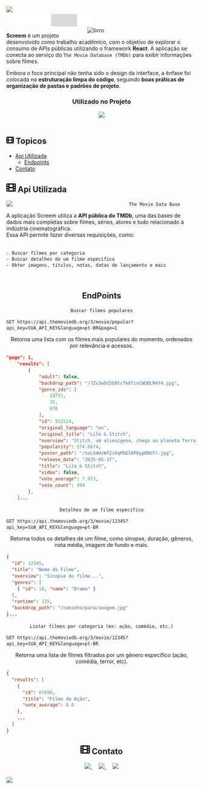 <img src="https://skycms.s3.amazonaws.com/images/43136174/Banner_large.png">

<br>
<img src="./src/assets/icons/logo_Screen.png" width=230 align="center">


<img align="right" alt="livro" width="290" src="https://sessaopipoca.com/wp-content/uploads/2024/12/Snapinsta.app_470943462_1261458005134199_2398939210101117189_n_1080-819x1024.jpg">

<br>

**Screem** é um projeto desenvolvido como trabalho acadêmico, com o objetivo de explorar o consumo de APIs públicas utilizando o framework **React**. A aplicação se conecta ao serviço do `The Movie Database (TMDb)` para exibir informações sobre filmes.

Embora o foco principal não tenha sido o design da interface, a ênfase foi colocada na **estruturação limpa do código**, seguindo **boas práticas de organização de pastas e padrões de projeto**.
<div align="center"> 

<h3>Utilizado no Projeto</h3>

<img src="https://skillicons.dev/icons?i=react,vercel,js,css" />
</div></h4>

<br>

## <img src="./src/assets/icons/film-solid.svg" width="20px"> Topicos


- [Api Utilizada](#tecnologias)
    - [Endpoints](#endpoints)
- [Contato](#Contato)


<h2 id="tecnologias">
  <img src="./src/assets/icons/film-solid.svg" width="25px"> Api Utilizada
</h2>

<img src="https://scontent-for2-1.xx.fbcdn.net/v/t39.30808-6/300370141_445684364259165_8893097931255509122_n.png?_nc_cat=111&ccb=1-7&_nc_sid=6ee11a&_nc_ohc=t6vGZfalnREQ7kNvwFnMtev&_nc_oc=Adn5nGAsy0rZaqvjjpMdsVFGhMDJ_p55LH8q09Z6nYzTPqtaojgqniSQPTWHvFceG9aOZJzrL5_TKwwcpwP4cq8j&_nc_zt=23&_nc_ht=scontent-for2-1.xx&_nc_gid=0C8LkfBzhviOYClXpRGi2g&oh=00_AfN28cEMQ1qk6TQQza6kP40tneh6XnSCFv_jIq2kb1njSg&oe=6849618F" align="left" width="280px">

<div align="center"> 

`The Movie Data Base`
</div>

A aplicação Screem utiliza a **API pública do TMDb**, uma das bases de dados mais completas sobre filmes, séries, atores e tudo relacionado à indústria cinematográfica.<br>
Essa API permite fazer diversas requisições, como:
<br>
<br>

    - Buscar filmes por categoria
    - Buscar detalhes de um filme específico
    - Obter imagens, títulos, notas, datas de lançamento e mais
<br>

<div align="center" id="endpoints"> 

<h2>EndPoints</h2>
</div>

<div align="center"> 

`Buscar filmes populares`
</div>

```https
GET https://api.themoviedb.org/3/movie/popular?api_key=SUA_API_KEY&language=pt-BR&page=1
```

<div align="center"> 

Retorna uma lista com os filmes mais populares do momento, ordenados por relevância e acessos.
</div>

```json
"page": 1,
    "results": [
        {
            "adult": false,
            "backdrop_path": "/7Zx3wDG5bBtcfk8lcnCWDOLM4Y4.jpg",
            "genre_ids": [
                10751,
                35,
                878
            ],
            "id": 552524,
            "original_language": "en",
            "original_title": "Lilo & Stitch",
            "overview": "Stitch, um alienígena, chega ao planeta Terra após fugir de sua prisão e tenta se passar por um cachorro para se camuflar. As coisas mudam quando Lilo, uma travessa menina, o adota de um abrigo de animais. Juntos, eles aprendem os valores da amizade e família.",
            "popularity": 574.8674,
            "poster_path": "/toLU4HzWf2iKqPbElKPDypKNGTr.jpg",
            "release_date": "2025-05-17",
            "title": "Lilo & Stitch",
            "video": false,
            "vote_average": 7.073,
            "vote_count": 494
        },
    ]...
```

<div align="center"> 

`Detalhes de um filme específico`
</div>

```https
GET https://api.themoviedb.org/3/movie/12345?api_key=SUA_API_KEY&language=pt-BR
```

<div align="center"> 

Retorna todos os detalhes de um filme, como sinopse, duração, gêneros, nota média, imagem de fundo e mais.
</div>

```json
{
  "id": 12345,
  "title": "Nome do Filme",
  "overview": "Sinopse do filme...",
  "genres": [
    { "id": 18, "name": "Drama" }
  ],
  "runtime": 125,
  "backdrop_path": "/caminho/para/imagem.jpg"
}...
```


<div align="center"> 

`Listar filmes por categoria (ex: ação, comédia, etc.)`
</div>

```https
GET https://api.themoviedb.org/3/movie/12345?api_key=SUA_API_KEY&language=pt-BR
```

<div align="center"> 

Retorna uma lista de filmes filtrados por um gênero específico (ação, comédia, terror, etc).
</div>

```json
{
  "results": [
    {
      "id": 67890,
      "title": "Filme de Ação",
      "vote_average": 8.0
    },
    ...
  ]
}
```




<h2 id="Contato" align="center">
  <img src="./src/assets/icons/film-solid.svg" width="25px"> Contato
</h2>

<!-- minhas redes  --> 
  <div align="center"> 

  <a href="https://mail.google.com/mail/?view=cm&to=glauedson18s@gmail.com" target="_blank">
    <img src="https://skillicons.dev/icons?i=gmail" />
  </a>ﾠ
  <a href="https://www.linkedin.com/in/glauedson-carlos-89875b258/" target="_blank">
    <img src="https://skillicons.dev/icons?i=linkedin" />
  </a>ﾠ
  <a href="https://github.com/Glauedson" target="_blank">
    <img src="https://skillicons.dev/icons?i=github" />
  </a>

  </div>
  <br>

<img src="https://muellerjoinville.com.br/wp-content/uploads/2022/02/banner-cinema.jpg.webp">